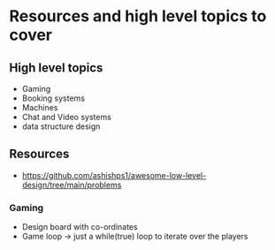 # Resources and high level topics to cover


## High level topics
- Gaming
- Booking systems
- Machines
- Chat and Video systems
- data structure design

 ## Resources
 - https://github.com/ashishps1/awesome-low-level-design/tree/main/problems


 ### Gaming
 - Design board with co-ordinates
 - Game loop -> just a while(true) loop to iterate over the players
